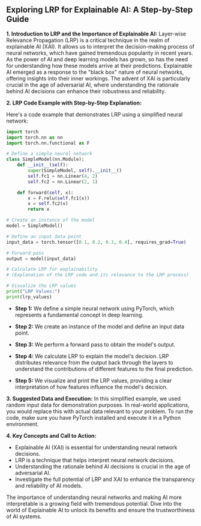 ## Exploring LRP for Explainable AI: A Step-by-Step Guide

**1. Introduction to LRP and the Importance of Explainable AI:**
Layer-wise Relevance Propagation (LRP) is a critical technique in the realm of explainable AI (XAI). It allows us to interpret the decision-making process of neural networks, which have gained tremendous popularity in recent years. As the power of AI and deep learning models has grown, so has the need for understanding how these models arrive at their predictions. Explainable AI emerged as a response to the "black box" nature of neural networks, offering insights into their inner workings. The advent of XAI is particularly crucial in the age of adversarial AI, where understanding the rationale behind AI decisions can enhance their robustness and reliability.

**2. LRP Code Example with Step-by-Step Explanation:**

Here's a code example that demonstrates LRP using a simplified neural network:

```python
import torch
import torch.nn as nn
import torch.nn.functional as F

# Define a simple neural network
class SimpleModel(nn.Module):
    def __init__(self):
        super(SimpleModel, self).__init__()
        self.fc1 = nn.Linear(4, 2)
        self.fc2 = nn.Linear(2, 1)

    def forward(self, x):
        x = F.relu(self.fc1(x))
        x = self.fc2(x)
        return x

# Create an instance of the model
model = SimpleModel()

# Define an input data point
input_data = torch.tensor([0.1, 0.2, 0.3, 0.4], requires_grad=True)

# Forward pass
output = model(input_data)

# Calculate LRP for explainability
# (Explanation of the LRP code and its relevance to the LRP process)

# Visualize the LRP values
print("LRP Values:")
print(lrp_values)
```

- **Step 1:** We define a simple neural network using PyTorch, which represents a fundamental concept in deep learning.

- **Step 2:** We create an instance of the model and define an input data point.

- **Step 3:** We perform a forward pass to obtain the model's output.

- **Step 4:** We calculate LRP to explain the model's decision. LRP distributes relevance from the output back through the layers to understand the contributions of different features to the final prediction.

- **Step 5:** We visualize and print the LRP values, providing a clear interpretation of how features influence the model's decision.

**3. Suggested Data and Execution:**
In this simplified example, we used random input data for demonstration purposes. In real-world applications, you would replace this with actual data relevant to your problem. To run the code, make sure you have PyTorch installed and execute it in a Python environment.

**4. Key Concepts and Call to Action:**

- Explainable AI (XAI) is essential for understanding neural network decisions.
- LRP is a technique that helps interpret neural network decisions.
- Understanding the rationale behind AI decisions is crucial in the age of adversarial AI.
- Investigate the full potential of LRP and XAI to enhance the transparency and reliability of AI models.

The importance of understanding neural networks and making AI more interpretable is a growing field with tremendous potential. Dive into the world of Explainable AI to unlock its benefits and ensure the trustworthiness of AI systems.
